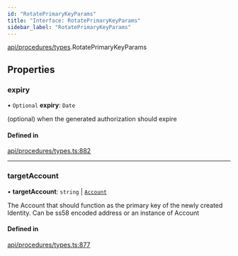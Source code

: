 ```yaml
---
id: "RotatePrimaryKeyParams"
title: "Interface: RotatePrimaryKeyParams"
sidebar_label: "RotatePrimaryKeyParams"
---
```


[api/procedures/types](../../../../../modules/API/Procedures/Types/Types.md).RotatePrimaryKeyParams

## Properties

### expiry

• `Optional` **expiry**: `Date`

(optional) when the generated authorization should expire

#### Defined in

[api/procedures/types.ts:882](https://github.com/PolymeshAssociation/polymesh-sdk/blob/c8da9dfce/src/api/procedures/types.ts#L882)

___

### targetAccount

• **targetAccount**: `string` \| [`Account`](../../../../../classes/API/Entities/Account/Account.md)

The Account that should function as the primary key of the newly created Identity. Can be ss58 encoded address or an instance of Account

#### Defined in

[api/procedures/types.ts:877](https://github.com/PolymeshAssociation/polymesh-sdk/blob/c8da9dfce/src/api/procedures/types.ts#L877)
